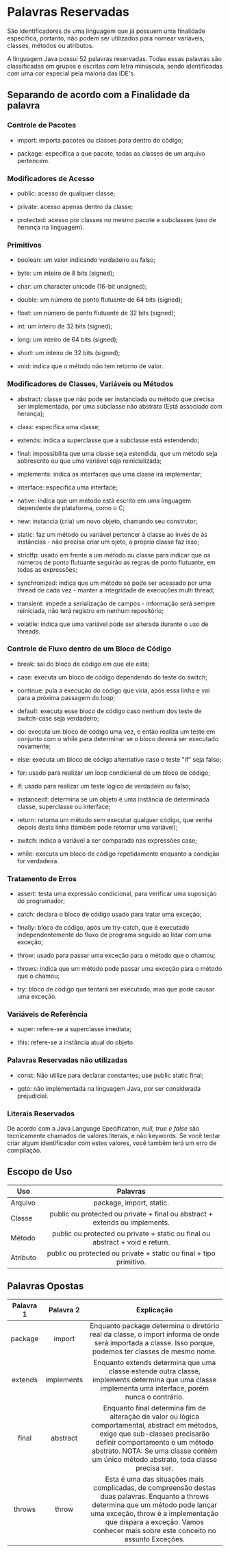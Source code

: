 # Palavras Reservadas

São identificadores de uma linguagem que já possuem uma finalidade específica, portanto, não podem ser utilizados para nomear variáveis, classes, métodos ou atributos.

A linguagem Java possui 52 palavras reservadas. Todas essas palavras são classificadas em grupos e escritas com letra minúscula, sendo identificadas com uma cor especial pela maioria das IDE's.

## Separando de acordo com a Finalidade da palavra

### Controle de Pacotes

- import: importa pacotes ou classes para dentro do código;

- package: especifica a que pacote, todas as classes de um arquivo pertencem.

### Modificadores de Acesso

- public: acesso de qualquer classe;

- private: acesso apenas dentro da classe;

- protected: acesso por classes no mesmo pacote e subclasses (uso de herança na linguagem).

### Primitivos 

- boolean: um valor indicando verdadeiro ou falso;

- byte: um inteiro de 8 bits (signed);

- char: um character unicode (16-bit unsigned);

- double: um número de ponto flutuante de 64 bits (signed);

- float: um número de ponto flutuante de 32 bits (signed);

- int: um inteiro de 32 bits (signed);

- long: um inteiro de 64 bits (signed);

- short: um inteiro de 32 bits (signed);                                                        

- void: indica que o método não tem retorno de valor.

### Modificadores de Classes, Variáveis ou Métodos

- abstract: classe que não pode ser instanciada ou método que precisa ser implementado, por uma subclasse não abstrata (Está associado com herança);

- class: especifica uma classe;

- extends: indica a superclasse que a subclasse está estendendo;

- final: impossibilita que uma classe seja estendida, que um método seja sobrescrito ou que uma variável seja reinicializada;

- implements: indica as interfaces que uma classe irá implementar;

- interface: especifica uma interface;

- native: indica que um método está escrito em uma linguagem dependente de plataforma, como o C;

- new: instancia (cria) um novo objeto, chamando seu construtor;

- static: faz um método ou variável pertencer à classe ao invés de às instâncias - não precisa criar um ojeto, a própria classe faz isso;

- strictfp: usado em frente a um método ou classe para indicar que os números de ponto flutuante seguirão as regras de ponto flutuante, em todas as expressões;

- synchronized: indica que um método só pode ser acessado por uma thread de cada vez - manter a integridade de execuções multi thread;

- transient: impede a serialização de campos - informação será sempre reiniciada, não terá registro em nenhum repositório;

- volatile: indica que uma variável pode ser alterada durante o uso de threads.

### Controle de Fluxo dentro de um Bloco de Código

- break: sai do bloco de código em que ele está;

- case: executa um bloco de código dependendo do teste do switch;

- continue: pula a execução do código que viria, após essa linha e vai para a próxima passagem do loop;

- default: executa esse bloco de código caso nenhum dos teste de switch-case seja verdadeiro;

- do: executa um bloco de código uma vez, e então realiza um teste em conjunto com o while para determinar se o bloco deverá ser executado novamente;

- else: executa um bloco de código alternativo caso o teste "if" seja falso;

- for: usado para realizar um loop condicional de um bloco de código;

- if: usado para realizar um teste lógico de verdadeiro ou falso;

- instanceof: determina se um objeto é uma instância de determinada classe, superclasse ou interface;

- return: retorna um método sem executar qualquer código, que venha depois desta linha (também pode retornar uma variável);

- switch: indica a variável a ser comparada nas expressões case;

- while: executa um bloco de código repetidamente enquanto a condição for verdadeira.

### Tratamento de Erros

- assert: testa uma expressão condicional, para verificar uma suposição do programador;

- catch: declara o bloco de código usado para tratar uma exceção;

- finally: bloco de código, após um try-catch, que é executado independentemente do fluxo de programa seguido ao lidar com uma exceção;

- throw: usado para passar uma exceção para o método que o chamou;

- throws: indica que um método pode passar uma exceção para o método que o chamou;

- try: bloco de código que tentará ser executado, mas que pode causar uma exceção.

### Variáveis de Referência

- super: refere-se a superclasse imediata;

- this: refere-se a instância atual do objeto.

### Palavras Reservadas não utilizadas

- const: Não utilize para declarar constantes; use public static final;

- goto: não implementada na linguagem Java, por ser considerada prejudicial.

### Literais Reservados

De acordo com a Java Language Specification, *null, true e false* são tecnicamente chamados de valores literais, e não keywords. Se você tentar criar algum identificador com estes valores, você também terá um erro de compilação.

## Escopo de Uso 

|  Uso   |  Palavras                                                                    |
|--------|:----------------------------------------------------------------------------:|
|Arquivo | package, import, static.                                                     |
|Classe  | public ou protected ou private + final ou abstract + extends ou implements.  |
|Método  | public ou protected ou private + static ou final ou abstract + void e return.|
|Atributo| public ou protected ou private + static ou final + tipo primitivo.           |

## Palavras Opostas

| Palavra 1 | Palavra 2 |      Explicação             |
|:---------:|:---------:|:---------------------------:|
|package    |import     |Enquanto package determina o diretório real da classe, o import informa de onde será importada a classe. Isso porque, podemos ter classes de mesmo nome.|
|extends   |implements|Enquanto extends determina que uma classe estende outra classe, implements determina que uma classe implementa uma interface, porém nunca o contrário.|
|final      |abstract|Enquanto final determina fim de alteração de valor ou lógica comportamental, abstract em métodos, exige que sub-classes precisarão definir comportamento e um método abstrato. NOTA: Se uma classe contém um único método abstrato, toda classe precisa ser.|
|throws |throw|Esta é uma das situações mais complicadas, de compreensão destas duas palavras. Enquanto a throws determina que um método pode lançar uma exceção, throw é a implementação que dispara a exceção. Vamos conhecer mais sobre este conceito no assunto Exceções.|

